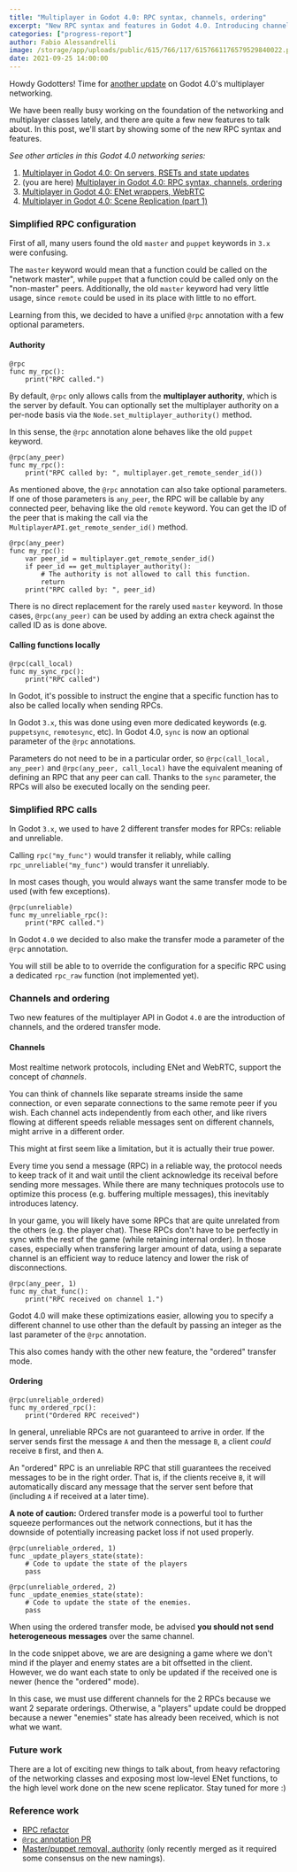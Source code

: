 ```yaml
---
title: "Multiplayer in Godot 4.0: RPC syntax, channels, ordering"
excerpt: "New RPC syntax and features in Godot 4.0. Introducing channels and ordered transfer mode."
categories: ["progress-report"]
author: Fabio Alessandrelli
image: /storage/app/uploads/public/615/766/117/6157661176579529840022.png
date: 2021-09-25 14:00:00
---
```


Howdy Godotters! Time for [another update](https://godotengine.org/article/multiplayer-changes-godot-4-0-report-1) on Godot 4.0's multiplayer networking.

We have been really busy working on the foundation of the networking and multiplayer classes lately, and there are quite a few new features to talk about. In this post, we'll start by showing some of the new RPC syntax and features.

*See other articles in this Godot 4.0 networking series:*

1. [Multiplayer in Godot 4.0: On servers, RSETs and state updates](https://godotengine.org/article/multiplayer-changes-godot-4-0-report-1)
2. (you are here) [Multiplayer in Godot 4.0: RPC syntax, channels, ordering](https://godotengine.org/article/multiplayer-changes-godot-4-0-report-2)
3. [Multiplayer in Godot 4.0: ENet wrappers, WebRTC](https://godotengine.org/article/multiplayer-changes-godot-4-0-report-3)
4. [Multiplayer in Godot 4.0: Scene Replication (part 1)](https://godotengine.org/article/multiplayer-changes-godot-4-0-report-4)

### Simplified RPC configuration

First of all, many users found the old `master` and `puppet` keywords in `3.x` were confusing.

The `master` keyword would mean that a function could be called on the "network master", while `puppet` that a function could be called only on the "non-master" peers. Additionally, the old `master` keyword had very little usage, since `remote` could be used in its place with little to no effort.

Learning from this, we decided to have a unified `@rpc` annotation with a few optional parameters.

#### Authority

```
@rpc
func my_rpc():
	print("RPC called.")
```

By default, `@rpc` only allows calls from the **multiplayer authority**, which is the server by default. You can optionally set the multiplayer authority on a per-node basis via the `Node.set_multiplayer_authority()` method.

In this sense, the `@rpc` annotation alone behaves like the old `puppet` keyword.

```
@rpc(any_peer)
func my_rpc():
	print("RPC called by: ", multiplayer.get_remote_sender_id())
```

As mentioned above, the `@rpc` annotation can also take optional parameters. If one of those parameters is `any_peer`, the RPC will be callable by any connected peer, behaving like the old `remote` keyword. You can get the ID of the peer that is making the call via the `MultiplayerAPI.get_remote_sender_id()` method.

```
@rpc(any_peer)
func my_rpc():
	var peer_id = multiplayer.get_remote_sender_id()
	if peer_id == get_multiplayer_authority():
		# The authority is not allowed to call this function.
		return
	print("RPC called by: ", peer_id)
```

There is no direct replacement for the rarely used `master` keyword. In those cases, `@rpc(any_peer)` can be used by adding an extra check against the called ID as is done above.

#### Calling functions locally

```
@rpc(call_local)
func my_sync_rpc():
	print("RPC called")
```

In Godot, it's possible to instruct the engine that a specific function has to also be called locally when sending RPCs.

In Godot `3.x`, this was done using even more dedicated keywords (e.g. `puppetsync`, `remotesync`, etc). In Godot 4.0, `sync` is now an optional parameter of the `@rpc` annotations.

Parameters do not need to be in a particular order, so `@rpc(call_local, any_peer)` and `@rpc(any_peer, call_local)` have the equivalent meaning of defining an RPC that any peer can call. Thanks to the `sync` parameter, the RPCs will also be executed locally on the sending peer.

### Simplified RPC calls

In Godot `3.x`, we used to have 2 different transfer modes for RPCs: reliable and unreliable.

Calling `rpc("my_func")` would transfer it reliably, while calling `rpc_unreliable("my_func")` would transfer it unreliably.

In most cases though, you would always want the same transfer mode to be used (with few exceptions).

```
@rpc(unreliable)
func my_unreliable_rpc():
	print("RPC called.")
```

In Godot `4.0` we decided to also make the transfer mode a parameter of the `@rpc` annotation.

You will still be able to to override the configuration for a specific RPC using a dedicated `rpc_raw` function (not implemented yet).

### Channels and ordering

Two new features of the multiplayer API in Godot `4.0` are the introduction of channels, and the ordered transfer mode.

#### Channels

Most realtime network protocols, including ENet and WebRTC, support the concept of *channels*.

You can think of channels like separate streams inside the same connection, or even separate connections to the same remote peer if you wish. Each channel acts independently from each other, and like rivers flowing at different speeds reliable messages sent on different channels, might arrive in a different order.

This might at first seem like a limitation, but it is actually their true power.

Every time you send a message (RPC) in a reliable way, the protocol needs to keep track of it and wait until the client acknowledge its receival before sending more messages. While there are many techniques protocols use to optimize this process (e.g. buffering multiple messages), this inevitably introduces latency.

In your game, you will likely have some RPCs that are quite unrelated from the others (e.g. the player chat). These RPCs don't have to be perfectly in sync with the rest of the game (while retaining internal order). In those cases, especially when transfering larger amount of data, using a separate channel is an efficient way to reduce latency and lower the risk of disconnections.

```
@rpc(any_peer, 1)
func my_chat_func():
	print("RPC received on channel 1.")
```

Godot 4.0 will make these optimizations easier, allowing you to specify a different channel to use other than the default by passing an integer as the last parameter of the `@rpc` annotation.

This also comes handy with the other new feature, the "ordered" transfer mode.

#### Ordering

```
@rpc(unreliable_ordered)
func my_ordered_rpc():
	print("Ordered RPC received")
```

In general, unreliable RPCs are not guaranteed to arrive in order. If the server sends first the message `A` and then the message `B`, a client *could* receive `B` first, and then `A`.

An "ordered" RPC is an unreliable RPC that still guarantees the received messages to be in the right order. That is, if the clients receive `B`, it will automatically discard any message that the server sent before that (including `A` if received at a later time).

**A note of caution:** Ordered transfer mode is a powerful tool to further squeeze performances out the network connections, but it has the downside of potentially increasing packet loss if not used properly.

```
@rpc(unreliable_ordered, 1)
func _update_players_state(state):
	# Code to update the state of the players
	pass

@rpc(unreliable_ordered, 2)
func _update_enemies_state(state):
	# Code to update the state of the enemies.
	pass
```

When using the ordered transfer mode, be advised **you should not send heterogeneous messages** over the same channel.

In the code snippet above, we are are designing a game where we don't mind if the player and enemy states are a bit offsetted in the client. However, we do want each state to only be updated if the received one is newer (hence the "ordered" mode).

In this case, we must use different channels for the 2 RPCs because we want 2 separate orderings. Otherwise, a "players" update could be dropped because a newer "enemies" state has already been received, which is not what we want.

### Future work

There are a lot of exciting new things to talk about, from heavy refactoring of the networking classes and exposing most low-level ENet functions, to the high level work done on the new scene replicator. Stay tuned for more :)

### Reference work

- [RPC refactor](https://github.com/godotengine/godot/pull/49221)
- [`@rpc` annotation PR](https://github.com/godotengine/godot/pull/49882)
- [Master/puppet removal, authority](https://github.com/godotengine/godot/pull/51481) (only recently merged as it required some consensus on the new namings).
